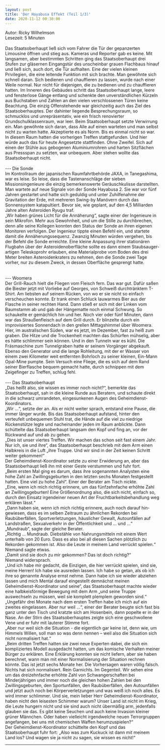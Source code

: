 ```yaml
---
layout: post
title: 'Der Hayabusa Effekt (Teil 1/3)'
date: 2020-11-12 00:30:00
---
```

Autor: Ricky Wilhelmson<br>
Lesezeit: 5 Minuten
<br><br>
Das Staatsoberhaupt ließ sich vom Fahrer die Tür der gepanzerten Limousine öffnen und stieg aus. Kameras und Reporter gab es keine. Mit langsamen, aber bestimmten Schritten ging das Staatsoberhaupt drei Stufen zur gläsernen Eingangstür des unscheinbar grauen Flachbaus hinauf und ließ sich, auch dort, die Tür aufhalten. Eine der vielen kleinen Privilegien, die eine leitende Funktion mit sich brachte. Man gewöhnte sich schnell daran. Sich bedienen und chauffieren zu lassen, wurde nach einer Weile normal. Nur nicht für diejenigen, die zu bedienen und zu chauffieren hatten. Im Inneren des Gebäudes schritt das Staatsoberhaupt lange, leere und fensterlose Gänge entlang und schenkte den unverständlichen Kürzeln aus Buchstaben und Zahlen an den vielen verschlossenen Türen keine Beachtung. Die einzig Offenstehende war gleichzeitig auch das Ziel des Staatsoberhauptes. Der dahinter liegende Besprechungsraum, so schmucklos und unrepräsentativ, wie ein frisch renovierter Grundschulklassenraum, war leer. Beim Staatsoberhaupt setzte Verwirrung ein. Man gewöhnte sich daran, dass Alle auf einen warteten und man selbst nicht zu warten hatte. Akzeptierte es als Norm. Bis es einmal nicht so war. In diesem Raum hatten die vorherigen Treffen stattgefunden. Und hier würde auch das für heute Angesetzte stattfinden. Ohne Zweifel. Sich auf einen der Stühle aus gebogenen Aluminiumrohren und harten Sitzflächen aus Pressspan zu setzten, war unbequem. Aber stehen wollte das Staatsoberhaupt nicht.
<br><br>
--- Die Sonde<br>
Im Kontrollraum der japanischen Raumfahrtbehörde JAXA, in Tanegashima, war es leise. So leise, dass die Tastenanschläge der sieben Missionsingenieure die einzig bemerkenswerte Geräuschkulisse darstellten. Man wartete auf neue Signale von der Sonde Hayabusa 2. Sie war vor fünf Jahren gestartet und hatte sich geduldig und unter Zuhilfenahme der Gravitation der Erde, mit mehreren Swing-by Manövern durch das Sonnensystem katapultiert. Bevor sie, wie geplant, auf den 4,5 Milliarden Jahre alten Asteroiden Ryugu traf. <br>
„Wir haben grünes Licht für die Annäherung“, sagte einer der Ingenieure in sein Mikrofon. Mehr aus Gewohnheit, und um die Stille zu durchbrechen, denn alle seine Kollegen konnten den Status der Sonde an ihren eigenen Monitoren verfolgen. Der Ingenieur tippte einen Befehl ein,  und startete damit die Annäherungssequenz. Zwanzig Minuten würden vergehen, bis der Befehl die Sonde erreichte. Eine kleine Anpassung ihrer stationären Flugbahn über der Asteroidenoberfläche sollte es dann einem Staubsauger-artigen Teleskoprohr erlauben, eine Materialprobe vom Boden des drei Meter breiten Asteroidenkraters zu nehmen, den die Sonde zwei Tage vorher, nur zu diesem Zweck, in dessen Oberfläche gesprengt hatte.<br>
<br><br>
--- Woomera<br>
Der Grill-Rauch hielt die Fliegen vom Fleisch fern. Das war gut. Dafür saßen die Biester jetzt mit Vorliebe auf Georges, von Schweiß durchtränktem T-Shirt. Am liebsten auf seinem Rücken, von wo er sie nicht so einfach verscheuchen konnte. Er trank einen Schluck lauwarmes Bier aus der Flasche in seiner rechten Hand. Dann stieß er sich mit der Linken vom Baumstamm ab und gab der Hängematte noch einmal Schwung. So schaukelte er gemächlich hin und her. Noch vier oder fünf Minuten, dann war das Straußenfleisch auf dem Grill durch. Er blinzelte durch ein improvisiertes Sonnendach in den grellen Mittagshimmel über Woomera. Hier, im australischen Süden, war es jetzt, im Dezember, fast zu heiß zum graben. Die Hitze und die Trockenheit machten das Schürfen mühselig, aber es hätte schlimmer sein können. Und in den Tunneln war es kühl. Die Fräsmaschine zum Tunnelgraben hatte er seinem Vorgänger abgekauft. Ebenso den Generator und die lange Rohleitung, mit der er Wasser von einem zwei Kilometer weit entfernten Bohrloch zu seiner kleinen, Ein-Mann Opal-Mine pumpte. Sein Versuch eine Fliege, die es sich auf dem Rand seiner Bierflasche bequem gemacht hatte, durch schnippen mit dem Zeigefinger zu Treffen, schlug fehl.
<br><br>
--- Das Staatsoberhaupt<br>
„Das heißt also, sie wissen es immer noch nicht?“, bemerkte das Staatsoberhaupt, sah in die kleine Runde aus Beratern, und schaute direkt in die schwarz umrandeten, eingesunkenen Augen des Geheimdienst-Koordinators.<br>
„Wir …“, setzte der an. Als er nicht weiter sprach, entstand eine Pause, die immer länger wurde. Bis das Staatsoberhaupt aufstand, hinter den verteufelt unbequemen Stuhl trat, die Hände auf die viel zu niedrige Rückenstütze legte und nacheinander jeden im Raum anblickte. Dann schüttelte das Staatsoberhaupt langsam den Kopf und fing an, vor der Rückwand auf und ab zu gehen.<br>
„Dies ist unser viertes Treffen. Wir machen das schon seit fast einem Jahr. Nur ich, sie und ihre“, das Staatsoberhaupt beschrieb mit dem Arm einen Halbkreis in die Luft „ihre Truppe. Und wir sind in der Zeit keinen Schritt weiter gekommen!“<br>
Der Geheimdienst-Koordinator setzte zu einer Erwiderung an, aber das Staatsoberhaupt ließ ihn mit einer Geste verstummen und fuhr fort.<br>
„Beim ersten Mal ging es darum, dass ihre sogenannten Analysten eine hohe Zahl an Zwillingsgeburten in den letzten sechs Monaten festgestellt hatten. Eine viel zu hohe Zahl“. Einer der Berater am Tisch nickte.<br>
„Eine, wenn ich mich richtig erinnere, um das fünfzehnfache erhöhte Zahl an Zwillingsgeburten! Eine Größenordnung also, die sich nicht, einfach so, durch den Einsatz irgendeiner neuen Art der Fruchtbarkeitsbehandlung weg erklären lässt.“<br>
„Dann haben sie, wenn ich mich richtig erinnere, auch noch darauf hin-gewiesen, dass es im selben Zeitraum zu ähnlichen Rekorden bei Raubüberfällen, Sportverletzungen, häuslicher Gewalt, Autounfällen auf Landstraßen, Sexualverkehr in der Öffentlichkeit und … und ...“<br>
„Mundraub“, sagte der gleiche Berater.<br>
„Richtig … Mundraub. Diebstähle von Nahrungsmitteln mit einem Wert unterhalb von 20 Euro. Dass es also bei all diesen Sachen plötzlich zu Rekorden gekommen ist. Also die Leute in meinem Land verrückt spielen.“<br>
Niemand sagte etwas.<br>
„Damit sind sie doch zu mir gekommen? Das ist doch richtig?“<br>
Niemand widersprach.<br>
„Und ich habe mir gedacht, die Einzigen, die hier verrückt spielen, sind sie, meine Herren! Ich habe sie ausreden lassen. Ich habe so getan, als ob ich ihre so genannte Analyse ernst nehme. Dann habe ich sie wieder abziehen lassen und mich Mental darauf eingestellt demnächst meinen Geheimdienst-Koordinator und seine“, das Staatsoberhaupt machte wieder eine halbkeisförmige Bewegung mit dem Arm „und seine Truppe auswechseln zu müssen, weil sie komplett plemplem geworden sind.“<br>
„Ungefähr drei Monate nach dem ersten Treffen habe ich mich auf ein zweites eingelassen. Aber nur weil ...“, einer der Berater beugte sich fast bis ganz unter den Tisch und kratzte sich am Hosenbein, dann popelte er in der Nase. An der Stirn des Staatsoberhauptes zeigte sich eine geschwollene Vene und er fuhr mit lauterer Stimme fort.<br>
„Aber nur weil sich die Situation - die eigentlich gar keine ist, denn wie, um Himmels Willen, soll man so was denn nennen – weil also die Situation sich nicht normalisiert hat.“<br>
„Beim dritten Treffen hatten sie zwei neue Experten dabei, die sich ein kompliziertes Modell ausgedacht hatten, um das komische Verhalten meiner Bürger zu erklären. Eine Erklärung konnten sie nicht liefern, aber sie haben berechnet, wann man mit einer Normalisierung der Situation rechnen könnte. Das ist jetzt sechs Monate her. Die Vorhersagen waren völlig falsch. Nichts hat sich normalisiert. Rein Garnichts. Im Gegenteil. Wir sehen eine um das dreizehnfache erhöhte Zahl von Schwangerschaften bei Minderjährigen und immer noch die gleichen hohen Zahlen bei den Zwillingsgeburten, den Sportunfällen, den Raubüberfällen, den Autounfällen und jetzt auch noch bei Körperverletzungen und was weiß ich noch alles. Es wird immer schlimmer. Und sie, mein lieber Herr Geheimdienst-Koordinator, haben nicht den leisesten Schimmer warum? Unser Land ist nicht im Krieg, die Leute hungern nicht und sie sind auch nicht übermäßig arm, jedenfalls glauben sie das. Es gibt keine Seuchen und auch keine Invasion kleiner grüner Männchen. Oder haben vielleicht irgendwelche neuen Terrorgruppen angefangen, bei uns mit chemischen Waffen herumzuspielen?“ <br>
Der Geheimdienst-Koordinator schüttelte den Kopf und das Staatsoberhaupt fuhr fort: „Also was zum Kuckuck ist dann mit meinem Land los? Und wagen sie ja nicht zu sagen, sie wissen es nicht!“<br>


-----
